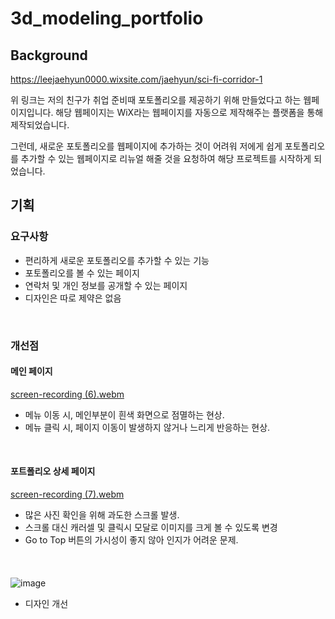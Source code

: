 # 3d_modeling_portfolio

## Background
https://leejaehyun0000.wixsite.com/jaehyun/sci-fi-corridor-1

위 링크는 저의 친구가 취업 준비때 포토폴리오를 제공하기 위해 만들었다고 하는 웹페이지입니다. 해당 웹페이지는 WiX라는 웹페이지를 자동으로 제작해주는 플랫폼을 통해 제작되었습니다. 

그런데, 새로운 포토폴리오를 웹페이지에 추가하는 것이 어려워 저에게 쉽게 포토폴리오를 추가할 수 있는 웹페이지로 리뉴얼 해줄 것을 요청하여 해당 프로젝트를 시작하게 되었습니다.

## 기획

### 요구사항
- 편리하게 새로운 포토폴리오를 추가할 수 있는 기능
- 포토폴리오를 볼 수 있는 페이지
- 연락처 및 개인 정보를 공개할 수 있는 페이지
- 디자인은 따로 제약은 없음

<br>

### 개선점

#### 메인 페이지
[screen-recording (6).webm](https://github.com/seoJunPyo/3d_modeling_portfolio/assets/114892495/0b7dcd32-b77d-4aa0-908d-9cdf6010f960)

- 메뉴 이동 시, 메인부분이 흰색 화면으로 점멸하는 현상.
- 메뉴 클릭 시, 페이지 이동이 발생하지 않거나 느리게 반응하는 현상.

<br>

#### 포트폴리오 상세 페이지
[screen-recording (7).webm](https://github.com/seoJunPyo/3d_modeling_portfolio/assets/114892495/0e38121c-cad6-4031-af21-757ca15840dd)
- 많은 사진 확인을 위해 과도한 스크롤 발생.
- 스크롤 대신 캐러셀 및 클릭시 모달로 이미지를 크게 볼 수 있도록 변경
- Go to Top 버튼의 가시성이 좋지 않아 인지가 어려운 문제.

<br>

#### 
![image](https://github.com/seoJunPyo/3d_modeling_portfolio/assets/114892495/0f7216ba-e238-45b5-bb05-821a9a548a06)
- 디자인 개선
